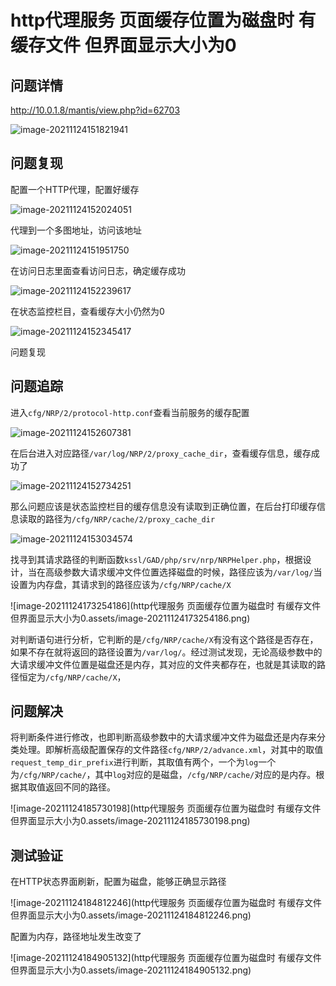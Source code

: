 # http代理服务 页面缓存位置为磁盘时 有缓存文件 但界面显示大小为0

## 问题详情

http://10.0.1.8/mantis/view.php?id=62703

![image-20211124151821941](C:\Users\admin\AppData\Roaming\Typora\typora-user-images\image-20211124151821941.png)

## 问题复现

配置一个HTTP代理，配置好缓存

![image-20211124152024051](C:\Users\admin\AppData\Roaming\Typora\typora-user-images\image-20211124152024051.png)

代理到一个多图地址，访问该地址

![image-20211124151951750](C:\Users\admin\AppData\Roaming\Typora\typora-user-images\image-20211124151951750.png)

在访问日志里面查看访问日志，确定缓存成功

![image-20211124152239617](C:\Users\admin\AppData\Roaming\Typora\typora-user-images\image-20211124152239617.png)

在状态监控栏目，查看缓存大小仍然为0

![image-20211124152345417](C:\Users\admin\AppData\Roaming\Typora\typora-user-images\image-20211124152345417.png)

问题复现

## 问题追踪

进入`cfg/NRP/2/protocol-http.conf`查看当前服务的缓存配置

![image-20211124152607381](C:\Users\admin\AppData\Roaming\Typora\typora-user-images\image-20211124152607381.png)

在后台进入对应路径`/var/log/NRP/2/proxy_cache_dir`，查看缓存信息，缓存成功了

![image-20211124152734251](C:\Users\admin\AppData\Roaming\Typora\typora-user-images\image-20211124152734251.png)

那么问题应该是状态监控栏目的缓存信息没有读取到正确位置，在后台打印缓存信息读取的路径为`/cfg/NRP/cache/2/proxy_cache_dir`

![image-20211124153034574](C:\Users\admin\AppData\Roaming\Typora\typora-user-images\image-20211124153034574.png)



找寻到其请求路径的判断函数`kssl/GAD/php/srv/nrp/NRPHelper.php`，根据设计，当在高级参数大请求缓冲文件位置选择磁盘的时候，路径应该为`/var/log/`当设置为内存盘，其请求到的路径应该为`/cfg/NRP/cache/X`

![image-20211124173254186](http代理服务 页面缓存位置为磁盘时 有缓存文件 但界面显示大小为0.assets/image-20211124173254186.png)

对判断语句进行分析，它判断的是`/cfg/NRP/cache/X`有没有这个路径是否存在，如果不存在就将返回的路径设置为`/var/log/`。经过测试发现，无论高级参数中的大请求缓冲文件位置是磁盘还是内存，其对应的文件夹都存在，也就是其读取的路径恒定为`/cfg/NRP/cache/X`，



## 问题解决

将判断条件进行修改，也即判断高级参数中的大请求缓冲文件为磁盘还是内存来分类处理。即解析高级配置保存的文件路径`cfg/NRP/2/advance.xml`，对其中的取值`request_temp_dir_prefix`进行判断，其取值有两个，一个为`log`一个为`/cfg/NRP/cache/`，其中`log`对应的是磁盘，`/cfg/NRP/cache/`对应的是内存。根据其取值返回不同的路径。

![image-20211124185730198](http代理服务 页面缓存位置为磁盘时 有缓存文件 但界面显示大小为0.assets/image-20211124185730198.png)

## 测试验证

在HTTP状态界面刷新，配置为磁盘，能够正确显示路径

![image-20211124184812246](http代理服务 页面缓存位置为磁盘时 有缓存文件 但界面显示大小为0.assets/image-20211124184812246.png)

配置为内存，路径地址发生改变了

![image-20211124184905132](http代理服务 页面缓存位置为磁盘时 有缓存文件 但界面显示大小为0.assets/image-20211124184905132.png)